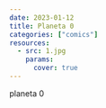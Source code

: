 ```yaml
---
date: 2023-01-12
title: Planeta 0
categories: ["comics"]
resources:
  - src: 1.jpg
    params:
      cover: true
---
```


planeta 0